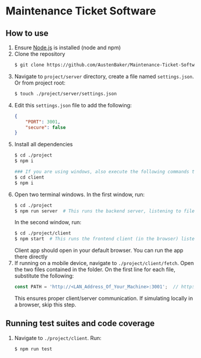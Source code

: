 # Maintenance Ticket Software
## How to use
1. Ensure [Node.js](https://nodejs.org) is installed (node and npm)
1. Clone the repository
    ```bash
    $ git clone https://github.com/AustenBaker/Maintenance-Ticket-Software.git
    ```
1. Navigate to `project/server` directory, create a file named `settings.json`. Or from project root: 
    ```bash
    $ touch ./project/server/settings.json
    ```
1. Edit this `settings.json` file to add the following:
    ```json
    {
        "PORT": 3001,
        "secure": false
    }
    ```
1. Install all dependencies
    ```bash
    $ cd ./project
    $ npm i

    ### If you are using windows, also execute the following commands to ensure client dependencies are installed (required for some windows machines) ###
    $ cd client
    $ npm i
    ```
1. Open two terminal windows. In the first window, run:
    ```bash
    $ cd ./project
    $ npm run server  # This runs the backend server, listening to file changes
    ```
    In the second window, run:
    ```bash
    $ cd ./project/client
    $ npm start  # This runs the frontend client (in the browser) listening to changes. Can run the app on mobile devices or run directly in the browser
    ```
    Client app should open in your default browser. You can run the app there directly
1. If running on a mobile device, navigate to `./project/client/fetch`. Open the two files contained in the folder. On the first line for each file, substitute the following:
    ```js
    const PATH = 'http://<LAN_Address_Of_Your_Machine>:3001';  // http://192.168.1.100:3000, for example
    ```
    This ensures proper client/server communication. If simulating locally in a browser, skip this step.

## Running test suites and code coverage
1. Navigate to `./project/client`. Run:
    ```bash
    $ npm run test
    ```
